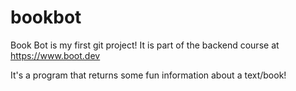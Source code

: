 # bookbot
Book Bot is my first git project! It is part of the backend course at https://www.boot.dev

It's a program that returns some fun information about a text/book!

